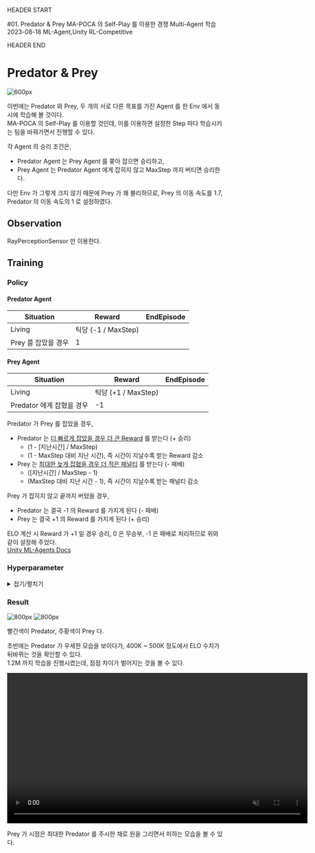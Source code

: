 HEADER START

#01. Predator & Prey
MA-POCA 의 Self-Play 를 이용한 경쟁 Multi-Agent 학습
2023-08-18
ML-Agent,Unity
RL-Competitive

HEADER END

# Predator & Prey

![600px](/imgs/post_imgs/mlagent_07/3.png)

이번에는 Predator 와 Prey, 두 개의 서로 다른 목표를 가진 Agent 를 한 Env 에서 동시에 학습해 볼 것이다.  
MA-POCA 의 Self-Play 를 이용할 것인데, 이를 이용하면 설정한 Step 마다 학습시키는 팀을 바꿔가면서 진행할 수 있다.

각 Agent 의 승리 조건은,

- Predator Agent 는 Prey Agent 를 쫒아 잡으면 승리하고,
- Prey Agent 는 Predator Agent 에게 잡히지 않고 MaxStep 까지 버티면 승리한다.

다만 Env 가 그렇게 크지 않기 때문에 Prey 가 꽤 불리하므로, Prey 의 이동 속도를 1.7, Predator 의 이동 속도의 1 로 설정하였다.

## Observation

RayPerceptionSensor 만 이용한다.

## Training

### Policy

#### Predator Agent

| Situation           | Reward              | EndEpisode |
| ------------------- | ------------------- | ---------- |
| Living              | 틱당 (-1 / MaxStep) |            |
| Prey 를 잡았을 경우 | 1                   |            |

#### Prey Agent

| Situation                 | Reward              | EndEpisode |
| ------------------------- | ------------------- | ---------- |
| Living                    | 틱당 (+1 / MaxStep) |            |
| Predator 에게 잡혔을 경우 | -1                  |            |

Predator 가 Prey 를 잡았을 경우,

- Predator 는 <u>더 빠르게 잡았을 경우 더 큰 Reward</u> 를 받는다 (+ 승리)
  - (1 - [지난시간] / MaxStep)
  - (1 - MaxStep 대비 지난 시간), 즉 시간이 지날수록 받는 Reward 감소
- Prey 는 <u>최대한 늦게 잡혔을 경우 더 적은 패널티</u> 를 받는다 (- 패배)
  - ([지난시간] / MaxStep - 1)
  - (MaxStep 대비 지난 시간 - 1), 즉 시간이 지날수록 받는 패널티 감소

Prey 가 잡히지 않고 끝까지 버텼을 경우,

- Predator 는 결국 -1 의 Reward 를 가지게 된다 (- 패배)
- Prey 는 결국 +1 의 Reward 를 가지게 된다 (+ 승리)

ELO 계산 시 Reward 가 +1 일 경우 승리, 0 은 무승부, -1 은 패배로 처리하므로 위와 같이 설정해 주었다.  
[Unity ML-Agents Docs](https://unity-technologies.github.io/ml-agents/Training-Configuration-File/#note-on-reward-signals)

### Hyperparameter

<details>
<summary>접기/펼치기</summary>

```
behaviors:
  WalkAgentPredator:
    trainer_type: poca
    hyperparameters:
      batch_size: 512
      buffer_size: 5120
      learning_rate: 3.0e-4
      beta: 1e-3
      epsilon: 0.15
      lambd: 0.95
      num_epoch: 4
      learning_rate_schedule: constant
    network_settings:
      normalize: false
      hidden_units: 256
      num_layers: 2
    reward_signals:
      extrinsic:
        gamma: 0.99
        strength: 1.0
    keep_checkpoints: 21
    checkpoint_interval: 50000
    max_steps: 1000000
    time_horizon: 1000
    summary_freq: 10000
    self_play:
      window: 10
      play_against_latest_model_ratio: 0.5
      save_steps: 20000
      swap_steps: 1000
      team_change: 100000
      initial_elo: 1200.0
  WalkAgentPrey:
    trainer_type: poca
    hyperparameters:
      batch_size: 512
      buffer_size: 5120
      learning_rate: 3.0e-4
      beta: 1e-3
      epsilon: 0.15
      lambd: 0.95
      num_epoch: 4
      learning_rate_schedule: constant
    network_settings:
      normalize: false
      hidden_units: 256
      num_layers: 2
    reward_signals:
      extrinsic:
        gamma: 0.99
        strength: 1.0
    keep_checkpoints: 21
    checkpoint_interval: 50000
    max_steps: 1000000
    time_horizon: 1000
    summary_freq: 10000
    self_play:
      window: 10
      play_against_latest_model_ratio: 0.5
      save_steps: 20000
      swap_steps: 1000
      team_change: 100000
      initial_elo: 1200.0
```

MA-POCA 를 사용할 것이기 때문에 trainer_type 를 POCA 로 설정해 주었고, self_play 부분도 추가해 주었다.

</details>

### Result

![800px](/imgs/post_imgs/mlagent_07/2.png)
![800px](/imgs/post_imgs/mlagent_07/1.png)

빨간색이 Predator, 주황색이 Prey 다.

초반에는 Predator 가 우세한 모습을 보이다가, 400K ~ 500K 정도에서 ELO 수치가 뒤바뀌는 것을 확인할 수 있다.  
1.2M 까지 학습을 진행시켰는데, 점점 차이가 벌어지는 것을 볼 수 있다.

<video width="700" muted controls playsinline>
  <source src="/videos/post_videos/mlagent_07/1.mp4#t=0.001" type="video/mp4">
</video>

Prey 가 시점은 최대한 Predator 를 주시한 채로 원을 그리면서 피하는 모습을 볼 수 있다.
